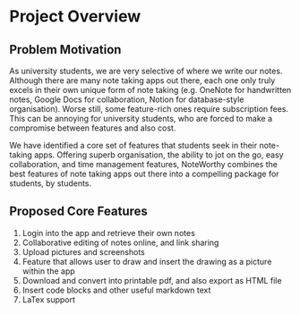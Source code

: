 # Project Overview

## Problem Motivation
As university students, we are very selective of where we write our notes. Although there are many note taking apps out there, each one
only truly excels in their own unique form of note taking (e.g. OneNote for handwritten notes, Google Docs for collaboration, Notion for
database-style organisation). Worse still, some feature-rich ones require subscription fees. This can be annoying for university
students, who are forced to make a compromise between features and also cost. 

We have identified a core set of features that students seek in their note-taking apps. Offering superb organisation, the ability to jot
on the go, easy collaboration, and time management features, NoteWorthy combines the best features of note taking apps out there into a
compelling package for students, by students.

## Proposed Core Features
1. Login into the app and retrieve their own notes
1. Collaborative editing of notes online, and link sharing
1. Upload pictures and screenshots
1. Feature that allows user to draw and insert the drawing as a picture within the app
1. Download and convert into printable pdf, and also export as HTML file
1. Insert code blocks and other useful markdown text
1. LaTex support